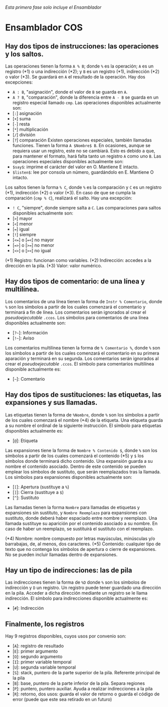 *Esta primera fase solo incluye el Ensamblador*


# Ensamblador COS

## Hay dos tipos de instrucciones: las operaciones y los saltos.

Las operaciones tienen la forma `A % B`; donde `%` es la operación; `A` es un registro (\*1) o una indirección (\*2); y `B` es un registro (\*1), indirección (\*2) o valor (\*3). Se guardará en `A` el resultado de la operación. 
Hay dos excepciones:
* `A : B`, "asignación", donde el valor de `B` se guarda en `A`.
* `A ? B`, "comparación", donde la diferencia entre `A - B` se guarda en un registro especial llamado `cmp`.
Las operaciones disponibles actualmente son:
* \[`:`\] asignación
* \[`+`\] suma
* \[`-`\] resta
* \[`*`\] multiplicación
* \[`/`\] división
* \[`?`\] comparación
Existen operaciones especiales, también llamadas funciones. Tienen la forma `A $Nombre$ B`. En ocasiones, aunque se requiera usar un registro, este no se cambiará. Esto es debido a que, para mantener el formato, hará falta tanto un registro `A` como uno `B`.
Las operaciones especiales disponibles actualmente son:
* `$say$`: imprime el carácter del valor en O. Mantiene E intacto.
* `$listen$`: lee por consola un número, guardándolo en E. Mantiene O intacto.

Los saltos tienen la forma `% C`, donde `%` es la comparación y `C` es un registro (\*1), indirección (\*2) o valor (\*3). En caso de que se cumpla la comparación (`cmp % C`), realizará el salto.
Hay una excepción:
* `! C`, "siempre", donde siempre salta a `C`.
Las comparaciones para saltos disponibles actualmente son:
* \[`>`\] mayor
* \[`<`\] menor
* \[`=`\] igual
* \[`!`\] siempre
* \[`<=`\] o \[`=<`\] no mayor
* \[`=>`\] o \[`>=`\] no menor
* \[`<>`\] o \[`><`\] no igual

(\*1) Registro: funcionan como variables.
(\*2) Indirección: accedes a la dirección en la pila.
(\*3) Valor: valor numérico.

## Hay dos tipos de comentario: de una línea y multilínea.

Los comentarios de una línea tienen la forma de `Instr % Comentario`, donde `%` son los símbolos a partir de los cuales comenzará el comentario y terminará a fin de línea. Los comentarios serán ignorados al crear el *pseudoejecutable* `.ccos`.
Los símbolos para comentarios de una línea disponibles actualmente son:
* \[`?~`\]: Información
* \[`!~`\]: Aviso

Los comentarios multilínea tienen la forma de `% Comentario %`, donde `%` son los símbolos a partir de los cuales comenzará el comentario en su primera aparación y terminará en su segunda. Los comentarios serán ignorados al crear el *pseudoejecutable* `.ccos`.
El símbolo para comentarios multilínea disponible actualmente es:
* \[`~`\]: Comentario

## Hay dos tipos de sustituciones: las etiquetas, las expansiones y sus llamadas.

Las etiquetas tienen la forma de `%Nombre`, donde `%` son los símbolos a partir de los cuales comenzará el nombre (\*4) de la etiqueta. Una etiqueta guarda a su nombre el ordinal de la siguiente instrucción.
El símbolo para etiquetas disponibles actualmente es:
* \[`@`\]: Etiqueta

Las expansiones tiene la forma de `Nombre % Contenido $`, donde `%` son los símbolos a partir de los cuales comenzará el contenido (\*5) y `$` los símbolos donde terminará dicho contenido. Una expansión guarda a su nombre el contenido asociado. Dentro de este contenido se pueden emplear los símbolos de sustituto, que serán reemplazados tras la llamada.
Los símbolos para expansiones disponibles actualmente son:
* \[`[`\]: Apertura (sustituye a `%`)
* \[`]`\]: Cierra (sustituye a `$`)
* \[`^`\]: Sustituto

Las llamadas tienen la forma `Nombre` para llamadas de etiquetas y expansiones sin sustituto, y `Nombre Reemplazo` para expansiones con sustituto, donde deberá haber espaciado entre nombre y reemplazo. Una llamada sustituye su aparición por el contenido asociado a su nombre. En caso de haber un reemplazo, se sustituirá el sustituto con el reemplazo. 

(\*4) Nombre: nombre compuesto por letras mayúsculas, minúsculas y/o barrabajas, de, al menos, dos caracteres.
(\*5) Contenido: cualquier tipo de texto que no contenga los símbolos de apertura o cierre de expansiones. No se pueden incluir llamadas dentro de expansiones.

## Hay un tipo de indirecciones: las de pila
Las indirecciones tienen la forma de `%D` donde `%` son los símbolos de indirección y `D` un registro. Un registro puede tener guardado una dirección en la pila. Acceder a dicha dirección mediante un registro se le llama indirección.
El símbolo para indirecciones disponible actualmente es:
* \[`#`\]: Indirección

## Finalmente, los registros
Hay 9 registros disponibles, cuyos usos por convenio son:
* \[`A`\]: registro de resultado
* \[`E`\]: primer argumento
* \[`O`\]: segundo argumento
* \[`I`\]: primer variable temporal
* \[`U`\]: segunda variable temporal
* \[`S`\]: stack, puntero de la parte superior de la pila. Referente principal de la pila
* \[`B`\]: base, puntero de la parte inferior de la pila. Separa regiones
* \[`P`\]: puntero, puntero auxiliar. Ayuda a realizar indirecciones a la pila
* \[`R`\]: retorno, dos usos: guarda el valor de retorno o guarda el código de error (puede que este sea retirado en un futuro)